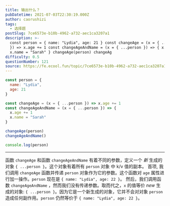 ```yaml
---
title: 输出什么？
pubDatetime: 2021-07-03T22:30:19.000Z
author: caorushizi
tags:
  - 选择题
postSlug: 7ce6573e-b10b-4962-a732-aec1ca3207a1
description: >-
  const person = { name: "Lydia", age: 21 } const changeAge = (x = { ...person
  }) => x.age += 1 const changeAgeAndName = (x = { ...person }) => { x.age += 1
  x.name = "Sarah" } changeAge(person) changeAg
difficulty: 0.5
questionNumber: 121
source: https://fe.ecool.fun/topic/7ce6573e-b10b-4962-a732-aec1ca3207a1
---
```


```javascript
const person = {
  name: "Lydia",
  age: 21
}

const changeAge = (x = { ...person }) => x.age += 1
const changeAgeAndName = (x = { ...person }) => {
  x.age += 1
  x.name = "Sarah"
}

changeAge(person)
changeAgeAndName()

console.log(person)
```

---

函数 `changeAge` 和函数 `changeAgeAndName` 有着不同的参数，定义一个 _新_ 生成的对象 `{ ...person }`。这个对象有着所有 `person` 对象 中 k/v 值的副本。
首项, 我们调用 `changeAge` 函数并传递 `person` 对象作为它的参数。这个函数对 `age` 属性进行加一操作。`person` 现在是 `{ name: "Lydia", age: 22 }`。
然后，我们调用函数 `changeAgeAndName` ，然而我们没有传递参数。取而代之，`x` 的值等价 _new_ 生成的对象: `{ ...person }`。因为它是一个新生成的对象，它并不会对对象 `person` 造成任何副作用。`person` 仍然等价于 `{ name: "Lydia", age: 22 }`。
